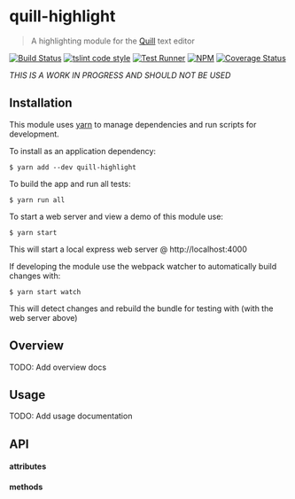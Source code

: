 # quill-highlight

> A highlighting module for the [Quill](https://quilljs.com/) text editor

[![Build Status](https://travis-ci.org/jmquigley/quill-highlight.svg?branch=master)](https://travis-ci.org/jmquigley/quill-highlight)
[![tslint code style](https://img.shields.io/badge/code_style-TSlint-5ed9c7.svg)](https://palantir.github.io/tslint/)
[![Test Runner](https://img.shields.io/badge/testing-ava-blue.svg)](https://github.com/avajs/ava)
[![NPM](https://img.shields.io/npm/v/quill-highlight.svg)](https://www.npmjs.com/package/quill-highlight)
[![Coverage Status](https://coveralls.io/repos/github/jmquigley/quill-highlight/badge.svg?branch=master)](https://coveralls.io/github/jmquigley/quill-highlight?branch=master)

*THIS IS A WORK IN PROGRESS AND SHOULD NOT BE USED*

## Installation

This module uses [yarn](https://yarnpkg.com/en/) to manage dependencies and run scripts for development.

To install as an application dependency:
```
$ yarn add --dev quill-highlight
```

To build the app and run all tests:
```
$ yarn run all
```

To start a web server and view a demo of this module use:
```
$ yarn start
```
This will start a local express web server @ http://localhost:4000

If developing the module use the webpack watcher to automatically build changes with:

```
$ yarn start watch
```
This will detect changes and rebuild the bundle for testing with (with the web server above)


## Overview
TODO: Add overview docs

## Usage
TODO: Add usage documentation

## API

#### attributes

#### methods
